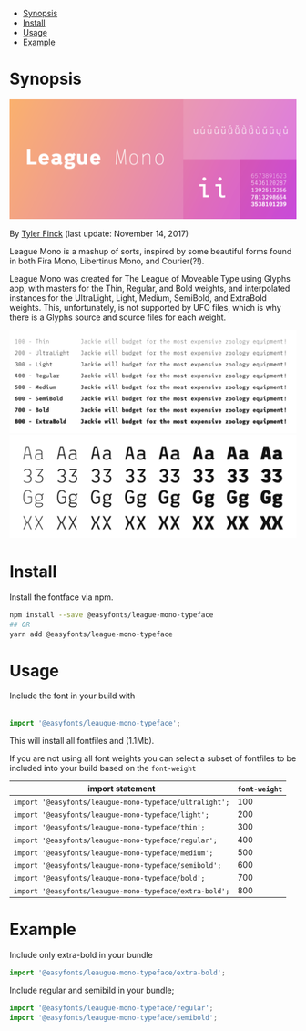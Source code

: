 - [Synopsis](#synopsis)
- [Install](#install)
- [Usage](#usage)
- [Example](#example)

# Synopsis

![League Mono][sample]

By [Tyler Finck][designer] (last update: November 14, 2017)

League Mono is a mashup of sorts, inspired by some beautiful forms found in both Fira Mono, Libertinus Mono, and Courier(?!).

League Mono was created for The League of Moveable Type using Glyphs app, with masters for the Thin, Regular, and Bold weights, and interpolated instances for the UltraLight, Light, Medium, SemiBold, and ExtraBold weights. This, unfortunately, is not supported by UFO files, which is why there is a Glyphs source and source files for each weight.

![League Mono Family Pangram][pangram]
![League Mono Details][details]

# Install

Install the fontface via npm. 

```bash
npm install --save @easyfonts/league-mono-typeface
## OR
yarn add @easyfonts/league-mono-typeface
```

# Usage

Include the font in your build with 

```javascript

import '@easyfonts/leaugue-mono-typeface';
```

This will install all fontfiles and (1.1Mb).

If you are not using all font weights you can select a subset of fontfiles to be included into your build based on the `font-weight`


| import statement                                        | `font-weight` |
| ------------------------------------------------------- | ------------- |
| `import '@easyfonts/leaugue-mono-typeface/ultralight';` | 100           |
| `import '@easyfonts/leaugue-mono-typeface/light';`      | 200           |
| `import '@easyfonts/leaugue-mono-typeface/thin';`       | 300           |
| `import '@easyfonts/leaugue-mono-typeface/regular';`    | 400           |
| `import '@easyfonts/leaugue-mono-typeface/medium';`     | 500           |
| `import '@easyfonts/leaugue-mono-typeface/semibold';`   | 600           |
| `import '@easyfonts/leaugue-mono-typeface/bold';`       | 700           |
| `import '@easyfonts/leaugue-mono-typeface/extra-bold';` | 800           |

# Example

Include only extra-bold in your bundle

```javascript
import '@easyfonts/leaugue-mono-typeface/extra-bold';
```

Include regular and semibild in your bundle;

```javascript
import '@easyfonts/leaugue-mono-typeface/regular';
import '@easyfonts/leaugue-mono-typeface/semibold';
```

[sample]: ./leaguemono-sample.png
[designer]: http://www.tylerfinck.com
[pangram]: ./leaguemono-family-pangram.png
[details]: ./leaguemono-details.png


